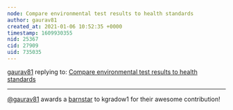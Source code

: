 ```yaml
---
node: Compare environmental test results to health standards
author: gaurav81
created_at: 2021-01-06 10:52:35 +0000
timestamp: 1609930355
nid: 25367
cid: 27909
uid: 735035
---
```




[gaurav81](../profile/gaurav81) replying to: [Compare environmental test results to health standards](../notes/kgradow1/12-31-2020/compare-environmental-test-results-to-health-standards)

----
[@gaurav81](/profile/gaurav81) awards a <a href="//publiclab.org/wiki/barnstars">barnstar</a> to kgradow1 for their awesome contribution!